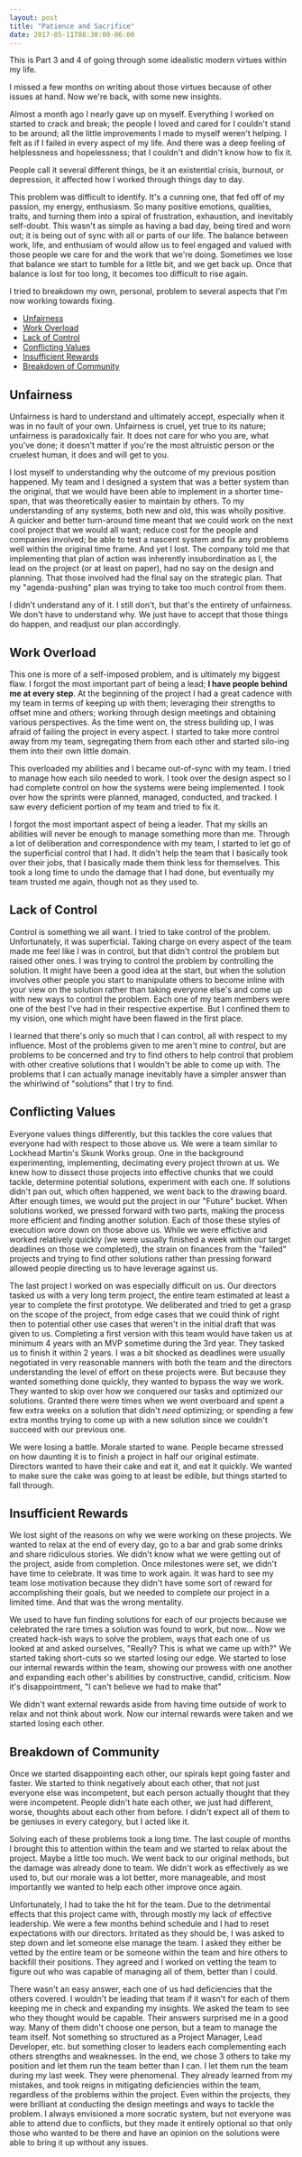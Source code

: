 ```yaml
---
layout: post
title: "Patience and Sacrifice"
date: 2017-05-11T08:30:00-06:00
---
```


This is Part 3 and 4 of going through some idealistic modern virtues within my life.

I missed a few months on writing about those virtues because of other issues at hand. Now we're back, with some new insights.

Almost a month ago I nearly gave up on myself. Everything I worked on started to crack and break; the people I loved and cared for I couldn't stand to be around; all the little improvements I made to myself weren't helping. I felt as if I failed in every aspect of my life. And there was a deep feeling of helplessness and hopelessness; that I couldn't and didn't know how to fix it.

People call it several different things, be it an existential crisis, burnout, or depression, it affected how I worked through things day to day.

This problem was difficult to identify. It's a cunning one, that fed off of my passion, my energy, enthusiasm. So many positive emotions, qualities, traits, and turning them into a spiral of frustration, exhaustion, and inevitably self-doubt. This wasn't as simple as having a bad day, being tired and worn out; it is being out of sync with all or parts of our life. The balance between work, life, and enthusiam of would allow us to feel engaged and valued with those people we care for and the work that we're doing. Sometimes we lose that balance we start to tumble for a little bit, and we get back up. Once that balance is lost for too long, it becomes too difficult to rise again.

I tried to breakdown my own, personal, problem to several aspects that I'm now working towards fixing.

- [Unfairness](#unfairness)
- [Work Overload](#work-overload)
- [Lack of Control](#lack-of-control)
- [Conflicting Values](#conflicting-values)
- [Insufficient Rewards](#insufficient-rewards)
- [Breakdown of Community](#breakdown-of-community)

## Unfairness

Unfairness is hard to understand and ultimately accept, especially when it was in no fault of your own. Unfairness is cruel, yet true to its nature; unfairness is paradoxically fair. It does not care for who you are, what you've done; it doesn't matter if you're the most altruistic person or the cruelest human, it does and will get to you.

I lost myself to understanding why the outcome of my previous position happened. My team and I designed a system that was a better system than the original, that we would have been able to implement in a shorter time-span, that was theoretically easier to maintain by others. To my understanding of any systems, both new and old, this was wholly positive. A quicker and better turn-around time meant that we could work on the next cool project that we would all want; reduce cost for the people and companies involved; be able to test a nascent system and fix any problems well within the original time frame. And yet I lost. The company told me that implementing that plan of action was inherently insubordination as I, the lead on the project (or at least on paper), had no say on the design and planning. That those involved had the final say on the strategic plan. That my "agenda-pushing" plan was trying to take too much control from them.

I didn't understand any of it. I still don't, but that's the entirety of unfairness. We don't have to understand why. We just have to accept that those things do happen, and readjust our plan accordingly.

## Work Overload

This one is more of a self-imposed problem, and is ultimately my biggest flaw. I forgot the most important part of being a lead; __I have people behind me at every step__. At the beginning of the project I had a great cadence with my team in terms of keeping up with them; leveraging their strengths to offset mine and others; working through design meetings and obtaining various perspectives. As the time went on, the stress building up, I was afraid of failing the project in every aspect. I started to take more control away from my team, segregating them from each other and started silo-ing them into their own little domain.

This overloaded my abilities and I became out-of-sync with my team. I tried to manage how each silo needed to work. I took over the design aspect so I had complete control on how the systems were being implemented. I took over how the sprints were planned, managed, conducted, and tracked. I saw every deficient portion of my team and tried to fix it.

I forgot the most important aspect of being a leader. That my skills an abilities will never be enough to manage something more than me. Through a lot of deliberation and correspondence with my team, I started to let go of the superficial control that I had. It didn't help the team that I basically took over their jobs, that I basically made them think less for themselves. This took a long time to undo the damage that I had done, but eventually my team trusted me again, though not as they used to.

## Lack of Control

Control is something we all want. I tried to take control of the problem. Unfortunately, it was superficial. Taking charge on every aspect of the team made me feel like I was in control, but that didn't control the problem but raised other ones. I was trying to control the problem by controlling the solution. It might have been a good idea at the start, but when the solution involves other people you start to manipulate others to become inline with your view on the solution rather than taking everyone else's and come up with new ways to control the problem. Each one of my team members were one of the best I've had in their respective expertise. But I confined them to my vision, one which might have been flawed in the first place.

I learned that there's only so much that I can control, all with respect to my influence. Most of the problems given to me aren't mine to _control_, but are problems to be concerned and try to find others to help control that problem with other creative solutions that I wouldn't be able to come up with. The problems that I can actually manage inevitably have a simpler answer than the whirlwind of "solutions" that I try to find.

## Conflicting Values

Everyone values things differently, but this tackles the core values that everyone had with respect to those above us. We were a team similar to Lockhead Martin's Skunk Works group. One in the background experimenting, implementing, decimating every project thrown at us. We knew how to dissect those projects into effective chunks that we could tackle, determine potential solutions, experiment with each one. If solutions didn't pan out, which often happened, we went back to the drawing board. After enough times, we would put the project in our "Future" bucket. When solutions worked, we pressed forward with two parts, making the process more efficient and finding another solution. Each of those these styles of execution wore down on those above us. While we were effictive and worked relatively quickly (we were usually finished a week within our target deadlines on those we completed), the strain on finances from the "failed" projects and trying to find other solutions rather than pressing forward allowed people directing us to have leverage against us.

The last project I worked on was especially difficult on us. Our directors tasked us with a very long term project, the entire team estimated at least a year to complete the first prototype. We deliberated and tried to get a grasp on the scope of the project, from edge cases that we could think of right then to potential other use cases that weren't in the initial draft that was given to us. Completing a first version with this team would have taken us at minimum 4 years with an MVP sometime during the 3rd year. They tasked us to finish it within 2 years. I was a bit shocked as deadlines were usually negotiated in very reasonable manners with both the team and the directors understanding the level of effort on these projects were. But because they wanted something done quickly, they wanted to bypass the way we work. They wanted to skip over how we conquered our tasks and optimized our solutions. Granted there were times when we went overboard and spent a few extra weeks on a solution that didn't _need_ optimizing; or spending a few extra months trying to come up with a new solution since we couldn't succeed with our previous one.

We were losing a battle. Morale started to wane. People became stressed on how daunting it is to finish a project in half our original estimate. Directors wanted to have their cake and eat it, and eat it quickly. We wanted to make sure the cake was going to at least be edible, but things started to fall through.

## Insufficient Rewards

We lost sight of the reasons on why we were working on these projects. We wanted to relax at the end of every day, go to a bar and grab some drinks and share ridiculous stories. We didn't know what we were getting out of the project, aside from completion. Once milestones were set, we didn't have time to celebrate. It was time to work again. It was hard to see my team lose motivation because they didn't have some sort of reward for accomplishing their goals, but we needed to complete our project in a limited time. And that was the wrong mentality.

We used to have fun finding solutions for each of our projects because we celebrated the rare times a solution was found to work, but now... Now we created hack-ish ways to solve the problem, ways that each one of us looked at and asked ourselves, "Really? This is what we came up with?" We started taking short-cuts so we started losing our edge. We started to lose our internal rewards within the team, showing our prowess with one another and expanding each other's abilities by constructive, candid, criticism. Now it's disappointment, "I can't believe we had to make that"

We didn't want external rewards aside from having time outside of work to relax and not think about work. Now our internal rewards were taken and we started losing each other.

## Breakdown of Community

Once we started disappointing each other, our spirals kept going faster and faster. We started to think negatively about each other, that not just everyone else was incompetent, but each person actually thought that they were incompetent. People didn't hate each other, we just had different, worse, thoughts about each other from before. I didn't expect all of them to be geniuses in every category, but I acted like it.

Solving each of these problems took a long time. The last couple of months I brought this to attention within the team and we started to relax about the project. Maybe a little too much. We went back to our original methods, but the damage was already done to team. We didn't work as effectively as we used to, but our morale was a lot better, more manageable, and most importantly we wanted to help each other improve once again.

Unfortunately, I had to take the hit for the team. Due to the detrimental effects that this project came with, through mostly my lack of effective leadership. We were a few months behind schedule and I had to reset expectations with our directors. Irritated as they should be, I was asked to step down and let someone else manage the team. I asked they either be vetted by the entire team or be someone within the team and hire others to backfill their positions. They agreed and I worked on vetting the team to figure out who was capable of managing all of them, better than I could.

There wasn't an easy answer, each one of us had deficiencies that the others covered. I wouldn't be leading that team if it wasn't for each of them keeping me in check and expanding my insights. We asked the team to see who they thought would be capable. Their answers surprised me in a good way. Many of them didn't choose one person, but a team to manage the team itself. Not something so structured as a Project Manager, Lead Developer, etc. but something closer to leaders each complementing each others strengths and weaknesses. In the end, we chose 3 others to take my position and let them run the team better than I can. I let them run the team during my last week. They were phenomenal. They already learned from my mistakes, and took reigns in mitigating deficiencies within the team, regardless of the problems within the project. Even within the projects, they were brilliant at conducting the design meetings and ways to tackle the problem. I always envisioned a more socratic system, but not everyone was able to attend due to conflicts, but they made it entirely optional so that only those who wanted to be there and have an opinion on the solutions were able to bring it up without any issues.